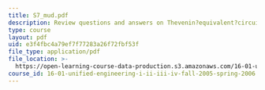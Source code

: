 ```yaml
---
title: S7_mud.pdf
description: Review questions and answers on Thevenin?equivalent?circuit.
type: course
layout: pdf
uid: e3f4fbc4a79ef7f77283a26f72fbf53f
file_type: application/pdf
file_location: >-
  https://open-learning-course-data-production.s3.amazonaws.com/16-01-unified-engineering-i-ii-iii-iv-fall-2005-spring-2006/e3f4fbc4a79ef7f77283a26f72fbf53f_S7_mud.pdf
course_id: 16-01-unified-engineering-i-ii-iii-iv-fall-2005-spring-2006
---
```

